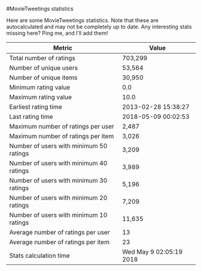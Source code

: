 #MovieTweetings statistics

Here are some MovieTweetings statistics. Note that these are autocalculated and may not be completely up to date. Any interesting stats missing here? Ping me, and I'll add them!

Metric | Value
--- | ---
Total number of ratings                 | 703,299
Number of unique users                  | 53,564
Number of unique items                  | 30,950
Minimum rating value                    | 0.0
Maximum rating value                    | 10.0
Earliest rating time                    | 2013-02-28 15:38:27
Last rating time                        | 2018-05-09 00:02:53
Maximum number of ratings per user      | 2,487
Maximum number of ratings per item      | 3,026
Number of users with minimum 50 ratings | 3,209
Number of users with minimum 40 ratings | 3,989
Number of users with minimum 30 ratings | 5,196
Number of users with minimum 20 ratings | 7,209
Number of users with minimum 10 ratings | 11,635
Average number of ratings per user      | 13
Average number of ratings per item      | 23
Stats calculation time                  | Wed May  9 02:05:19 2018

